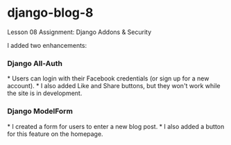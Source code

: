 # django-blog-8
Lesson 08 Assignment: Django Addons & Security

I added two enhancements:
<h3>Django All-Auth</h3>
* Users can login with their Facebook credentials (or sign up for a new account).  
* I also added Like and Share buttons, but they won't work while the site is in development.  

<h3>Django ModelForm</h3>
* I created a form for users to enter a new blog post.  
* I also added a button for this feature on the homepage.  
